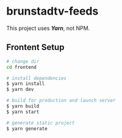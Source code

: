 # brunstadtv-feeds

This project uses ***Yarn***, not NPM.


## Frontent Setup

```bash
# change dir
cd frontend

# install dependencies
$ yarn install
$ yarn dev

# build for production and launch server
$ yarn build
$ yarn start

# generate static project
$ yarn generate
```
